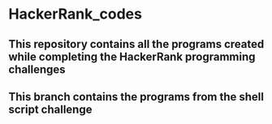 # HackerRank_codes
## This repository contains all the programs created while completing the HackerRank programming challenges
## This branch contains the programs from the shell script challenge